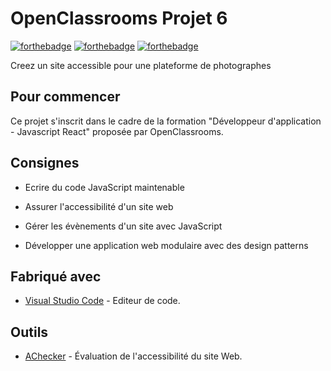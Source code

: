 # OpenClassrooms Projet 6

[![forthebadge](https://forthebadge.com/images/badges/uses-html.svg)](https://forthebadge.com) [![forthebadge](https://forthebadge.com/images/badges/uses-css.svg)](https://forthebadge.com) [![forthebadge](https://forthebadge.com/images/badges/made-with-javascript.svg)](https://forthebadge.com)

  

Creez un site accessible pour une plateforme de photographes 

## Pour commencer

Ce projet s'inscrit dans le cadre de la formation "Développeur d'application - Javascript React" proposée par OpenClassrooms. 

## Consignes

-   Ecrire du code JavaScript maintenable
    
-   Assurer l'accessibilité d'un site web
    
-   Gérer les évènements d'un site avec JavaScript
    
-   Développer une application web modulaire avec des design patterns

## Fabriqué avec

* [Visual Studio Code](https://code.visualstudio.com) - Editeur de code.

## Outils

* [AChecker](https://code.visualstudio.com) - Évaluation de l'accessibilité du site Web.